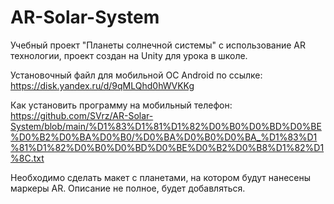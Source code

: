 # AR-Solar-System
Учебный проект "Планеты солнечной системы" с использование AR технологии, проект создан на Unity для урока в школе.

Установочный файл для мобильной ОС Android по ссылке:
https://disk.yandex.ru/d/9qMLQhd0hWVKKg

Как установить программу на мобильный телефон:
https://github.com/SVrz/AR-Solar-System/blob/main/%D1%83%D1%81%D1%82%D0%B0%D0%BD%D0%BE%D0%B2%D0%BA%D0%B0/%D0%BA%D0%B0%D0%BA_%D1%83%D1%81%D1%82%D0%B0%D0%BD%D0%BE%D0%B2%D0%B8%D1%82%D1%8C.txt

Необходимо сделать макет с планетами, на котором будут нанесены маркеры AR. 
Описание не полное, будет добавляться.
